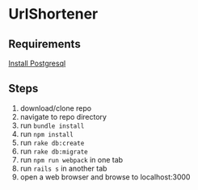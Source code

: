 # UrlShortener

## Requirements
[Install Postgresql][pgsql]

## Steps
1. download/clone repo
2. navigate to repo directory
3. run `bundle install`
4. run `npm install`
5. run `rake db:create`
6. run `rake db:migrate`
7. run `npm run webpack` in one tab
8. run `rails s` in another tab
9. open a web browser and browse to localhost:3000

[pgsql]: https://www.postgresql.org/